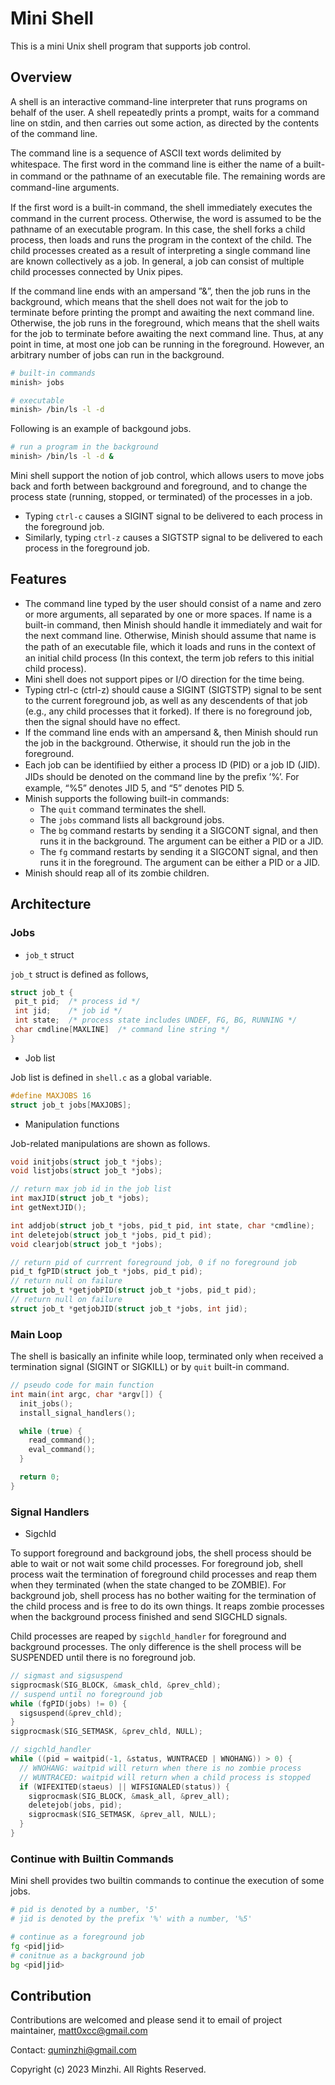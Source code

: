 # Mini Shell 

This is a mini Unix shell program that supports job control.

## Overview

A shell is an interactive command-line interpreter that runs programs on behalf of the user. A shell repeatedly prints a prompt, waits for a command line on stdin, and then carries out some action, as directed by the contents of the command line.

The command line is a sequence of ASCII text words delimited by whitespace. The ﬁrst word in the command line is either the name of a built-in command or the pathname of an executable ﬁle. The remaining words are command-line arguments.

If the ﬁrst word is a built-in command, the shell immediately executes the command in the current process. Otherwise, the word is assumed to be the pathname of an executable program. In this case, the shell forks a child process, then loads and runs the program in the context of the child. The child processes created as a result of interpreting a single command line are known collectively as a job. In general, a job can consist of multiple child processes connected by Unix pipes.

If the command line ends with an ampersand ”&”, then the job runs in the background, which means that the shell does not wait for the job to terminate before printing the prompt and awaiting the next command line. Otherwise, the job runs in the foreground, which means that the shell waits for the job to terminate before awaiting the next command line. Thus, at any point in time, at most one job can be running in the foreground. However, an arbitrary number of jobs can run in the background.

```bash
# built-in commands
minish> jobs

# executable
minish> /bin/ls -l -d
```

Following is an example of backgound jobs.

```bash
# run a program in the background
minish> /bin/ls -l -d &
```

Mini shell support the notion of job control, which allows users to move jobs back and forth between background and foreground, and to change the process state (running, stopped, or terminated) of the processes in a job.

- Typing `ctrl-c` causes a SIGINT signal to be delivered to each process in the foreground job.
- Similarly, typing `ctrl-z` causes a SIGTSTP signal to be delivered to each process in the foreground job.

## Features

- The command line typed by the user should consist of a name and zero or more arguments, all separated by one or more spaces. If name is a built-in command, then Minish should handle it immediately and wait for the next command line. Otherwise, Minish should assume that name is the path of an executable ﬁle, which it loads and runs in the context of an initial child process (In this context, the term job refers to this initial child process).
- Mini shell does not support pipes or I/O direction for the time being.
- Typing ctrl-c (ctrl-z) should cause a SIGINT (SIGTSTP) signal to be sent to the current foreground job, as well as any descendents of that job (e.g., any child processes that it forked). If there is no foreground job, then the signal should have no effect.
- If the command line ends with an ampersand &, then Minish should run the job in the background. Otherwise, it should run the job in the foreground.
- Each job can be identiﬁied by either a process ID (PID) or a job ID (JID). JIDs should be denoted on the command line by the preﬁx ’%’. For example, “%5” denotes JID 5, and “5” denotes PID 5.
- Minish supports the following built-in commands:
  - The `quit` command terminates the shell.
  - The `jobs` command lists all background jobs.
  - The `bg` <job> command restarts <job> by sending it a SIGCONT signal, and then runs it in the background. The <job> argument can be either a PID or a JID.
  - The `fg` <job> command restarts <job> by sending it a SIGCONT signal, and then runs it in the foreground. The <job> argument can be either a PID or a JID.
- Minish should reap all of its zombie children.

## Architecture

### Jobs

- `job_t` struct

`job_t` struct is defined as follows,

```c
struct job_t {
 pit_t pid;  /* process id */
 int jid;    /* job id */
 int state;  /* process state includes UNDEF, FG, BG, RUNNING */
 char cmdline[MAXLINE]  /* command line string */
}
```

- Job list 

Job list is defined in `shell.c` as a global variable.

```c
#define MAXJOBS 16
struct job_t jobs[MAXJOBS];
```

- Manipulation functions

Job-related manipulations are shown as follows.

```c
void initjobs(struct job_t *jobs);
void listjobs(struct job_t *jobs);

// return max job id in the job list
int maxJID(struct job_t *jobs);
int getNextJID();

int addjob(struct job_t *jobs, pid_t pid, int state, char *cmdline);
int deletejob(struct job_t *jobs, pid_t pid);
void clearjob(struct job_t *jobs);

// return pid of currrent foreground job, 0 if no foreground job
pid_t fgPID(struct job_t *jobs, pid_t pid);
// return null on failure
struct job_t *getjobPID(struct job_t *jobs, pid_t pid);
// return null on failure
struct job_t *getjobJID(struct job_t *jobs, int jid);
```

### Main Loop

The shell is basically an infinite while loop, terminated only when received a
termination signal (SIGINT or SIGKILL) or by `quit` built-in command.

```c
// pseudo code for main function
int main(int argc, char *argv[]) {
  init_jobs();
  install_signal_handlers();

  while (true) {
    read_command();
    eval_command();
  }

  return 0;
}
```

### Signal Handlers

- Sigchld

To support foreground and background jobs, the shell process should be able to
wait or not wait some child processes. For foreground job, shell process wait
the termination of foreground child processes and reap them when they terminated
(when the state changed to be ZOMBIE). For background job, shell process has no
bother waiting for the termination of the child process and is free to do its
own things. It reaps zombie processes when the background process finished and
send SIGCHLD signals.

Child processes are reaped by `sigchld_handler` for foreground and background
processes. The only difference is the shell process will be SUSPENDED until
there is no foreground job.

```c
// sigmast and sigsuspend
sigprocmask(SIG_BLOCK, &mask_chld, &prev_chld);
// suspend until no foreground job
while (fgPID(jobs) != 0) {
  sigsuspend(&prev_chld);
}
sigprocmask(SIG_SETMASK, &prev_chld, NULL);
```

```c
// sigchld_handler
while ((pid = waitpid(-1, &status, WUNTRACED | WNOHANG)) > 0) {
  // WNOHANG: waitpid will return when there is no zombie process
  // WUNTRACED: waitpid will return when a child process is stopped
  if (WIFEXITED(staeus) || WIFSIGNALED(status)) {
    sigprocmask(SIG_BLOCK, &mask_all, &prev_all);
    deletejob(jobs, pid);
    sigprocmask(SIG_SETMASK, &prev_all, NULL);
  }
}
```

### Continue with Builtin Commands

Mini shell provides two builtin commands to continue the execution of some jobs.

```bash
# pid is denoted by a number, '5'
# jid is denoted by the prefix '%' with a number, '%5'

# continue as a foreground job
fg <pid|jid>
# conitnue as a background job
bg <pid|jid>
```

## Contribution

Contributions are welcomed and please send it to email of project maintainer,
matt0xcc@gmail.com

Contact: quminzhi@gmail.com

Copyright (c) 2023 Minzhi. All Rights Reserved.
